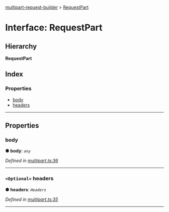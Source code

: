 [multipart-request-builder](../README.md) > [RequestPart](../interfaces/requestpart.md)

# Interface: RequestPart

## Hierarchy

**RequestPart**

## Index

### Properties

* [body](requestpart.md#body)
* [headers](requestpart.md#headers)

---

## Properties

<a id="body"></a>

###  body

**● body**: *`any`*

*Defined in [multipart.ts:36](https://github.axa.com/Digital/bauta-nodejs/blob/af04a7f/packages/multipart-request-builder/src/multipart.ts#L36)*

___
<a id="headers"></a>

### `<Optional>` headers

**● headers**: *`Headers`*

*Defined in [multipart.ts:35](https://github.axa.com/Digital/bauta-nodejs/blob/af04a7f/packages/multipart-request-builder/src/multipart.ts#L35)*

___

